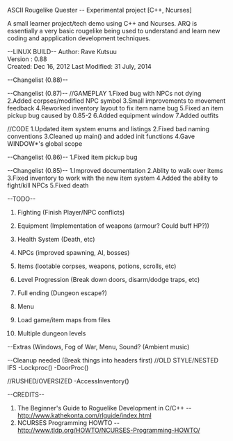 ASCII Rougelike Quester -- Experimental project [C++, Ncurses]
 
A small learner project/tech demo using C++ and Ncurses. ARQ is essentially a very basic rougelike being used to understand and learn new coding and appplication development techniques.

--LINUX BUILD--
Author: Rave Kutsuu   
Version : 0.88                              
Created: Dec 16, 2012
Last Modified: 31 July, 2014                

--Changelist (0.88)--

--Changelist (0.87)--
//GAMEPLAY
1.Fixed bug with NPCs not dying
2.Added corpses/modified NPC symbol
3.Small improvements to movement feedback
4.Reworked inventory layout to fix item name bug
5.Fixed an item pickup bug caused by 0.85-2
6.Added equipment window
7.Added outfits

//CODE
1.Updated item system enums and listings 
2.Fixed bad naming conventions
3.Cleaned up main() and added init functions
4.Gave WINDOW*'s global scope

--Changelist (0.86)--
1.Fixed item pickup bug

--Changelist (0.85)--
1.Improved documentation
2.Ablity to walk over items
3.Fixed inventory to work with the new item system
4.Added the ability to fight/kill NPCs
5.Fixed death

--TODO--
1. Fighting (Finish Player/NPC conflicts)
2. Equipment (Implementation of weapons (armour? Could buff HP?))
2. Health System (Death, etc)
3. NPCs (improved spawning, AI, bosses)
4. Items (lootable corpses, weapons, potions, scrolls, etc)
5. Level Progression (Break down doors, disarm/dodge traps, etc)

6. Full ending (Dungeon escape?)
7. Menu

8. Load game/item maps from files
9. Multiple dungeon levels

--Extras (Windows, Fog of War, Menu, Sound? (Ambient music)

--Cleanup needed (Break things into headers first)
//OLD STYLE/NESTED IFS
-Lockproc()
-DoorProc()

//RUSHED/OVERSIZED
-AccessInventory()

--CREDITS-- 
1. The Beginner's Guide to Roguelike Development in C/C++ -- http://www.kathekonta.com/rlguide/index.html 
2. NCURSES Programming HOWTO --  http://www.tldp.org/HOWTO/NCURSES-Programming-HOWTO/                      
